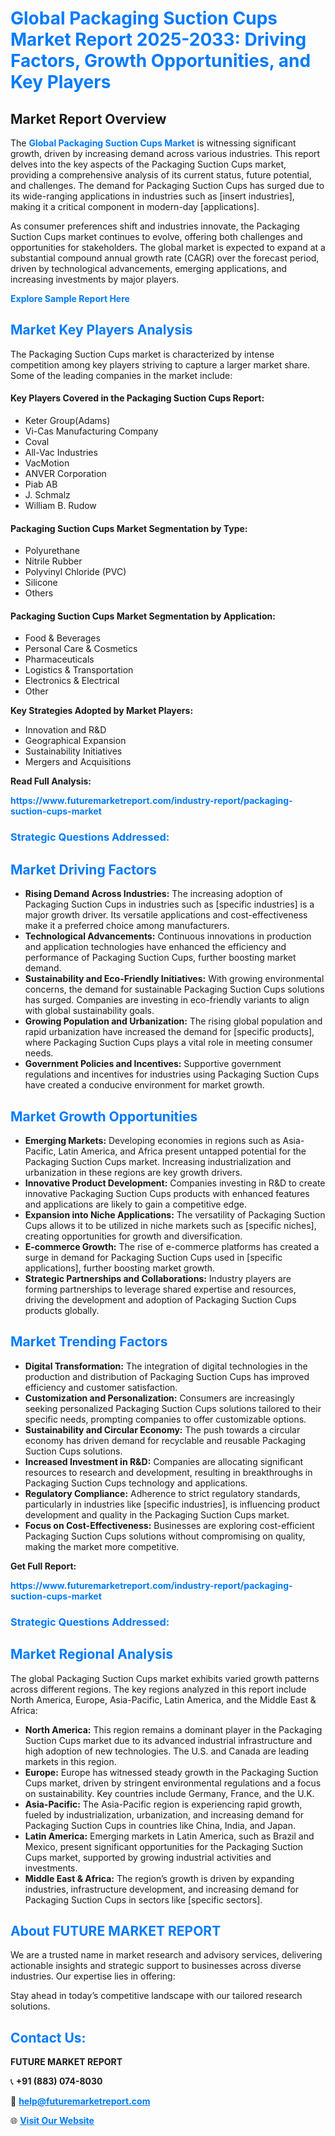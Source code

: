<h1 style="color: #007BFF;">Global Packaging Suction Cups Market Report 2025-2033: Driving Factors, Growth Opportunities, and Key Players</h1>

<section id="overview">
<h2>Market Report Overview</h2>
<p>The <a href="https://www.futuremarketreport.com/industry-report/packaging-suction-cups-market" style="color: #007BFF; text-decoration: none;"><strong>Global Packaging Suction Cups Market</strong></a> is witnessing significant growth, driven by increasing demand across various industries. This report delves into the key aspects of the Packaging Suction Cups market, providing a comprehensive analysis of its current status, future potential, and challenges. The demand for Packaging Suction Cups has surged due to its wide-ranging applications in industries such as [insert industries], making it a critical component in modern-day [applications].</p>
<p>As consumer preferences shift and industries innovate, the Packaging Suction Cups market continues to evolve, offering both challenges and opportunities for stakeholders. The global market is expected to expand at a substantial compound annual growth rate (CAGR) over the forecast period, driven by technological advancements, emerging applications, and increasing investments by major players.</p>
</section>

<section id="overview">
<p><a href="https://www.futuremarketreport.com/request-sample/reportId=114388" style="color: #007BFF; text-decoration: none;"><strong>Explore Sample Report Here</strong></a></p>
</section>

<section id="key-players">
<h2 style="color: #007BFF;">Market Key Players Analysis</h2>
<p>The Packaging Suction Cups market is characterized by intense competition among key players striving to capture a larger market share. Some of the leading companies in the market include:</p>
<h4>Key Players Covered in the Packaging Suction Cups Report:</h4>
<ul><li>Keter Group(Adams)</li><li>Vi-Cas Manufacturing Company</li><li>Coval</li><li>All-Vac Industries</li><li>VacMotion</li><li>ANVER Corporation</li><li>Piab AB</li><li>J. Schmalz</li><li>William B. Rudow</li></ul>
<h4>Packaging Suction Cups Market Segmentation by Type:</h4>
<ul><li>Polyurethane</li><li>Nitrile Rubber</li><li>Polyvinyl Chloride (PVC)</li><li>Silicone</li><li>Others</li></ul>

<h4>Packaging Suction Cups Market Segmentation by Application:</h4>
<ul><li>Food &amp; Beverages</li><li>Personal Care &amp; Cosmetics</li><li>Pharmaceuticals</li><li>Logistics &amp; Transportation</li><li>Electronics &amp; Electrical</li><li>Other</li></ul>
<p><strong>Key Strategies Adopted by Market Players:</strong></p>
<ul>
<li>Innovation and R&D</li>
<li>Geographical Expansion</li>
<li>Sustainability Initiatives</li>
<li>Mergers and Acquisitions</li>
</ul>
</section>

<section>
<p><strong>Read Full Analysis: </strong></p><a href="https://www.futuremarketreport.com/industry-report/packaging-suction-cups-market" style="color: #007BFF; text-decoration: none;"><strong>https://www.futuremarketreport.com/industry-report/packaging-suction-cups-market</strong></a>
<h3 style="color: #007BFF;">Strategic Questions Addressed:</h3>
</section>

<section id="driving-factors">
<h2 style="color: #007BFF;">Market Driving Factors</h2>
<ul>
<li><strong>Rising Demand Across Industries:</strong> The increasing adoption of Packaging Suction Cups in industries such as [specific industries] is a major growth driver. Its versatile applications and cost-effectiveness make it a preferred choice among manufacturers.</li>
<li><strong>Technological Advancements:</strong> Continuous innovations in production and application technologies have enhanced the efficiency and performance of Packaging Suction Cups, further boosting market demand.</li>
<li><strong>Sustainability and Eco-Friendly Initiatives:</strong> With growing environmental concerns, the demand for sustainable Packaging Suction Cups solutions has surged. Companies are investing in eco-friendly variants to align with global sustainability goals.</li>
<li><strong>Growing Population and Urbanization:</strong> The rising global population and rapid urbanization have increased the demand for [specific products], where Packaging Suction Cups plays a vital role in meeting consumer needs.</li>
<li><strong>Government Policies and Incentives:</strong> Supportive government regulations and incentives for industries using Packaging Suction Cups have created a conducive environment for market growth.</li>
</ul>
</section>

<section id="growth-opportunities">
<h2 style="color: #007BFF;">Market Growth Opportunities</h2>
<ul>
<li><strong>Emerging Markets:</strong> Developing economies in regions such as Asia-Pacific, Latin America, and Africa present untapped potential for the Packaging Suction Cups market. Increasing industrialization and urbanization in these regions are key growth drivers.</li>
<li><strong>Innovative Product Development:</strong> Companies investing in R&D to create innovative Packaging Suction Cups products with enhanced features and applications are likely to gain a competitive edge.</li>
<li><strong>Expansion into Niche Applications:</strong> The versatility of Packaging Suction Cups allows it to be utilized in niche markets such as [specific niches], creating opportunities for growth and diversification.</li>
<li><strong>E-commerce Growth:</strong> The rise of e-commerce platforms has created a surge in demand for Packaging Suction Cups used in [specific applications], further boosting market growth.</li>
<li><strong>Strategic Partnerships and Collaborations:</strong> Industry players are forming partnerships to leverage shared expertise and resources, driving the development and adoption of Packaging Suction Cups products globally.</li>
</ul>
</section>

<section id="trending-factors">
<h2 style="color: #007BFF;">Market Trending Factors</h2>
<ul>
<li><strong>Digital Transformation:</strong> The integration of digital technologies in the production and distribution of Packaging Suction Cups has improved efficiency and customer satisfaction.</li>
<li><strong>Customization and Personalization:</strong> Consumers are increasingly seeking personalized Packaging Suction Cups solutions tailored to their specific needs, prompting companies to offer customizable options.</li>
<li><strong>Sustainability and Circular Economy:</strong> The push towards a circular economy has driven demand for recyclable and reusable Packaging Suction Cups solutions.</li>
<li><strong>Increased Investment in R&D:</strong> Companies are allocating significant resources to research and development, resulting in breakthroughs in Packaging Suction Cups technology and applications.</li>
<li><strong>Regulatory Compliance:</strong> Adherence to strict regulatory standards, particularly in industries like [specific industries], is influencing product development and quality in the Packaging Suction Cups market.</li>
<li><strong>Focus on Cost-Effectiveness:</strong> Businesses are exploring cost-efficient Packaging Suction Cups solutions without compromising on quality, making the market more competitive.</li>
</ul>
</section>

<section>
<p><strong>Get Full Report: </strong></p><a href="https://www.futuremarketreport.com/industry-report/packaging-suction-cups-market" style="color: #007BFF; text-decoration: none;"><strong>https://www.futuremarketreport.com/industry-report/packaging-suction-cups-market</strong></a>
<h3 style="color: #007BFF;">Strategic Questions Addressed:</h3>
</section>


<section id="regional-analysis">
<h2 style="color: #007BFF;">Market Regional Analysis</h2>
<p>The global Packaging Suction Cups market exhibits varied growth patterns across different regions. The key regions analyzed in this report include North America, Europe, Asia-Pacific, Latin America, and the Middle East & Africa:</p>
<ul>
<li><strong>North America:</strong> This region remains a dominant player in the Packaging Suction Cups market due to its advanced industrial infrastructure and high adoption of new technologies. The U.S. and Canada are leading markets in this region.</li>
<li><strong>Europe:</strong> Europe has witnessed steady growth in the Packaging Suction Cups market, driven by stringent environmental regulations and a focus on sustainability. Key countries include Germany, France, and the U.K.</li>
<li><strong>Asia-Pacific:</strong> The Asia-Pacific region is experiencing rapid growth, fueled by industrialization, urbanization, and increasing demand for Packaging Suction Cups in countries like China, India, and Japan.</li>
<li><strong>Latin America:</strong> Emerging markets in Latin America, such as Brazil and Mexico, present significant opportunities for the Packaging Suction Cups market, supported by growing industrial activities and investments.</li>
<li><strong>Middle East & Africa:</strong> The region’s growth is driven by expanding industries, infrastructure development, and increasing demand for Packaging Suction Cups in sectors like [specific sectors].</li>
</ul>
</section>

<footer>
<h2 style="color: #007BFF;">About FUTURE MARKET REPORT</h2>
<p>We are a trusted name in market research and advisory services, delivering actionable insights and strategic support to businesses across diverse industries. Our expertise lies in offering:</p>

<p>Stay ahead in today’s competitive landscape with our tailored research solutions.</p>

<h2 style="color: #007BFF;">Contact Us:</h2>
<p><strong>FUTURE MARKET REPORT</strong></p>
<p>📞 <strong>+91 (883) 074-8030</strong></p>
<p>📧 <strong><a href="mailto:help@futuremarketreport.com" style="color: #007BFF;">help@futuremarketreport.com</a></strong></p>
<p>🌐 <strong><a href="https://www.futuremarketreport.com/" style="color: #007BFF;">Visit Our Website</a></strong></p>
</footer>